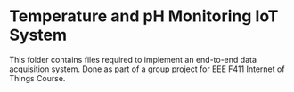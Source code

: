 # Temperature and pH Monitoring IoT System 

This folder contains files required to implement an end-to-end data acquisition system.
Done as part of a group project for EEE F411 Internet of Things Course.


